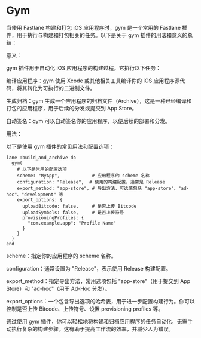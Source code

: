 # Gym

当使用 Fastlane 构建和打包 iOS 应用程序时，gym 是一个常用的 Fastlane 插件，用于执行与构建和打包相关的任务。以下是关于 gym 插件的用法和意义的总结：

意义：

gym 插件用于自动化 iOS 应用程序的构建过程。它执行以下任务：

编译应用程序：gym 使用 Xcode 或其他相关工具编译你的 iOS 应用程序源代码，将其转化为可执行的二进制文件。

生成归档：gym 生成一个应用程序的归档文件（Archive），这是一种已经编译和打包的应用程序，用于后续的分发或提交到 App Store。

自动签名：gym 可以自动签名你的应用程序，以便后续的部署和分发。

用法：

以下是使用 gym 插件的常见用法和配置选项：

```
lane :build_and_archive do
  gym(
    # 以下是常用的配置选项
    scheme: "MyApp",            # 应用程序的 scheme 名称
    configuration: "Release",  # 使用的构建配置，通常是 Release
    export_method: "app-store", # 导出方法，可选值包括 "app-store"、"ad-hoc"、"development" 等
    export_options: {
      uploadBitcode: false,     # 是否上传 Bitcode
      uploadSymbols: false,     # 是否上传符号
      provisioningProfiles: {
        "com.example.app": "Profile Name"
      }
    }
  )
end

```
scheme：指定你的应用程序的 scheme 名称。

configuration：通常设置为 "Release"，表示使用 Release 构建配置。

export_method：指定导出方法，常用选项包括 "app-store"（用于提交到 App Store）和 "ad-hoc"（用于 Ad-Hoc 分发）。

export_options：一个包含导出选项的哈希表，用于进一步配置构建行为。你可以控制是否上传 Bitcode、上传符号、设置 provisioning profiles 等。

通过使用 gym 插件，你可以轻松地将构建和归档应用程序的任务自动化，无需手动执行复杂的构建步骤。这有助于提高工作流的效率，并减少人为错误。

